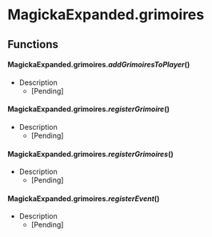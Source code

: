 # MagickaExpanded.grimoires
## Functions
#### MagickaExpanded.grimoires.*addGrimoiresToPlayer*()
 * Description
    * [Pending]
    
#### MagickaExpanded.grimoires.*registerGrimoire*()
 * Description
    * [Pending]
    
#### MagickaExpanded.grimoires.*registerGrimoires*()
 * Description
    * [Pending]
    
#### MagickaExpanded.grimoires.*registerEvent*()
 * Description
    * [Pending]
    
